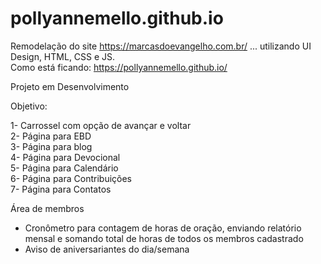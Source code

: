 # pollyannemello.github.io
Remodelação do site https://marcasdoevangelho.com.br/ ... utilizando  UI Design, HTML, CSS e JS.                                                                                      
Como está ficando: https://pollyannemello.github.io/

Projeto em Desenvolvimento

Objetivo:     

  1- Carrossel com opção de avançar e voltar                                                                                    
  2- Página para EBD                                                   
  3- Página para blog                                                                                                                                     
  4- Página para Devocional                                                                                                                                    
  5- Página para Calendário                                                                                                                                      
  6- Página para Contribuições                                                                                                    
  7- Página para Contatos                                                                                                                              

Área de membros

  * Cronômetro para contagem de horas de oração, enviando relatório mensal e somando total de horas de todos os membros cadastrado 
  * Aviso de aniversariantes do dia/semana
